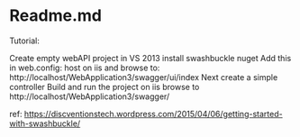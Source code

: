 # Readme.md


Tutorial:

Create empty webAPI project in VS 2013
install swashbuckle nuget 
Add this in web.config:
<appSettings>
    <add key="vs:EnableBrowserLink" value="false" />
  </appSettings>
host on iis and browse to:  http://localhost/WebApplication3/swagger/ui/index
Next create a simple controller
Build and run the project on iis
browse to http://localhost/WebApplication3/swagger/


ref: https://discventionstech.wordpress.com/2015/04/06/getting-started-with-swashbuckle/